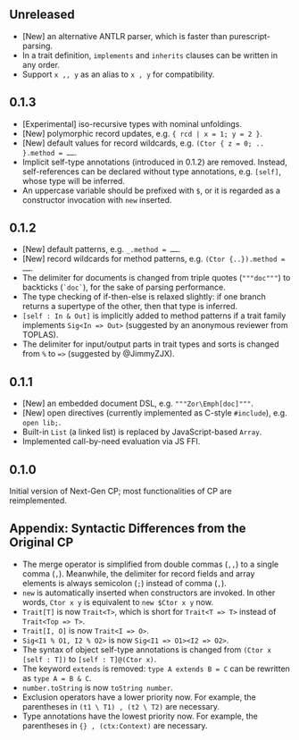 ## Unreleased

- [New] an alternative ANTLR parser, which is faster than purescript-parsing.
- In a trait definition, `implements` and `inherits` clauses can be written in any order.
- Support `x ,, y` as an alias to `x , y` for compatibility.

## 0.1.3

- [Experimental] iso-recursive types with nominal unfoldings.
- [New] polymorphic record updates, e.g. `{ rcd | x = 1; y = 2 }`.
- [New] default values for record wildcards, e.g. `(Ctor { z = 0; .. }.method = ……`.
- Implicit self-type annotations (introduced in 0.1.2) are removed. Instead, self-references can be declared without type annotations, e.g. `[self]`, whose type will be inferred.
- An uppercase variable should be prefixed with `$`, or it is regarded as a constructor invocation with `new` inserted.

## 0.1.2

- [New] default patterns, e.g. `_.method = ……`.
- [New] record wildcards for method patterns, e.g. `(Ctor {..}).method = ……`.
- The delimiter for documents is changed from triple quotes (`"""doc"""`) to backticks (`` `doc` ``), for the sake of parsing performance.
- The type checking of if-then-else is relaxed slightly: if one branch returns a supertype of the other, then that type is inferred.
- `[self : In & Out]` is implicitly added to method patterns if a trait family implements `Sig<In => Out>` (suggested by an anonymous reviewer from TOPLAS).
- The delimiter for input/output parts in trait types and sorts is changed from `%` to `=>` (suggested by @JimmyZJX).

## 0.1.1

- [New] an embedded document DSL, e.g. `"""Zor\Emph[doc]"""`.
- [New] open directives (currently implemented as C-style `#include`), e.g. `open lib;`.
- Built-in `List` (a linked list) is replaced by JavaScript-based `Array`.
- Implemented call-by-need evaluation via JS FFI.

## 0.1.0

Initial version of Next-Gen CP; most functionalities of CP are reimplemented.

## Appendix: Syntactic Differences from the Original CP

- The merge operator is simplified from double commas (`,,`) to a single comma (`,`). Meanwhile, the delimiter for record fields and array elements is always semicolon (`;`) instead of comma (`,`).
- `new` is automatically inserted when constructors are invoked. In other words, `Ctor x y` is equivalent to `new $Ctor x y` now.
- `Trait[T]` is now `Trait<T>`, which is short for `Trait<T => T>` instead of `Trait<Top => T>`.
- `Trait[I, O]` is now `Trait<I => O>`.
- `Sig<I1 % O1, I2 % O2>` is now `Sig<I1 => O1><I2 => O2>`.
- The syntax of object self-type annotations is changed from `(Ctor x [self : T])` to `[self : T]@(Ctor x)`.
- The keyword `extends` is removed: `type A extends B = C` can be rewritten as `type A = B & C`.
- `number.toString` is now `toString number`.
- Exclusion operators have a lower priority now. For example, the parentheses in `(t1 \ T1) , (t2 \ T2)` are necessary.
- Type annotations have the lowest priority now. For example, the parentheses in `{} , (ctx:Context)` are necessary.
